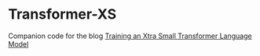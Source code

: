 # Transformer-XS

Companion code for the blog [Training an Xtra Small Transformer Language Model](https://bsantraigi.github.io/tutorial/2019/07/08/training-xtra-small-transformer-language-model.html)
